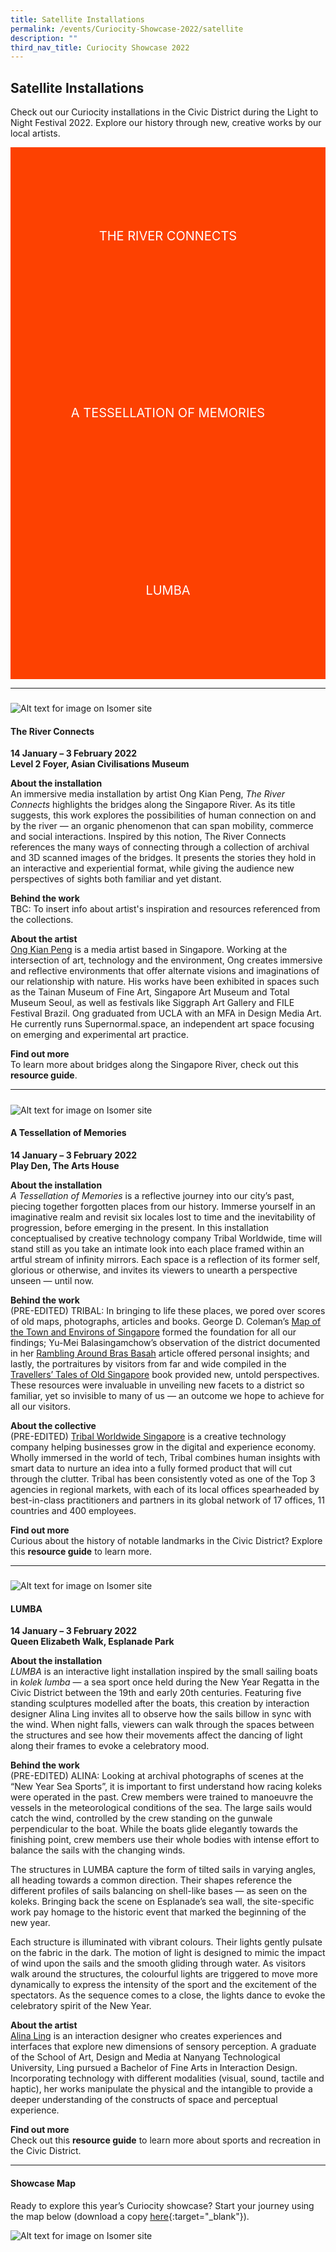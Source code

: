 ```yaml
---
title: Satellite Installations
permalink: /events/Curiocity-Showcase-2022/satellite
description: ""
third_nav_title: Curiocity Showcase 2022
---
```

<style type="text/css">
	/* Click Box */
.clickbox { display: block; position: relative; width: 100%; padding-bottom: 56.25%; background-color: transparent; }
.clickbox span { padding: .5rem; }
.clickbox a { position: absolute; display: flex; width: 100%; height: 100%; align-items: center; justify-content: center; font-size: 1.25rem; text-align: center; text-decoration: none; text-transform: uppercase; }
.clickbox a:focus,
.clickbox a:hover { text-decoration: none; }

/* Orange */
.clickbox.is-orange { background-color: #FD4101; color: #FFFFFF; }
.clickbox.is-orange a { color: #FFFFFF; }
.clickbox.is-orange a:focus,
.clickbox.is-orange a:hover { background-color: #F3B69E; color: #000000; }	
</style>

## **Satellite Installations**
Check out our Curiocity installations in the Civic District during the Light to Night Festival 2022. Explore our history through new, creative works by our local artists.
<div class="row is-multiline">
  <div class="col is-one-third">
    <div class="clickbox is-orange">
      <a href="#theriverconnects">
        <span>The River Connects</span>
      </a>
    </div>
  </div>
  <div class="col is-one-third">
    <div class="clickbox is-orange">
      <a href="#tessellationmemories">
        <span>A Tessellation of Memories</span>
      </a>
    </div>
  </div>
	<div class="col is-one-third">
    <div class="clickbox is-orange">
      <a href="#lumba">
        <span>LUMBA</span>
      </a>
    </div>
  </div>
  </div>
	
___

<h5 class="margin--bottom--lg" id="theriverconnects"></h5>

![Alt text for image on Isomer site](/images/theriverconnectsacm.png)

#### **The River Connects**
**14 January – 3 February 2022**
<br>**Level 2 Foyer, Asian Civilisations Museum**

**About the installation**
<br>An immersive media installation by artist Ong Kian Peng, *The River Connects* highlights the bridges along the Singapore River. As its title suggests, this work explores the possibilities of human connection on and by the river — an organic phenomenon that can span mobility, commerce and social interactions. Inspired by this notion, The River Connects references the many ways of connecting through a collection of archival and 3D scanned images of the bridges. It presents the stories they hold in an interactive and experiential format, while giving the audience new perspectives of sights both familiar and yet distant.

**Behind the work**
<br>TBC: To insert info about artist's inspiration and resources referenced from the collections.

**About the artist**
<br>[Ong Kian Peng](https://ongkianpeng.art/) is a media artist based in Singapore. Working at the intersection of art, technology and the environment, Ong creates immersive and reflective environments that offer alternate visions and imaginations of our relationship with nature. His works have been exhibited in spaces such as the Tainan Museum of Fine Art, Singapore Art Museum and Total Museum Seoul, as well as festivals like Siggraph Art Gallery and FILE Festival Brazil. Ong graduated from UCLA with an MFA in Design Media Art. He currently runs Supernormal.space, an independent art space focusing on emerging and experimental art practice.

**Find out more**
<br>To learn more about bridges along the Singapore River, check out this **resource guide**.

___

<h5 class="margin--bottom--lg" id="tessellationmemories"></h5>

![Alt text for image on Isomer site](/images/atessellationofmemories.jpg)

#### **A Tessellation of Memories**
**14 January – 3 February 2022**
<br>**Play Den, The Arts House**

**About the installation**
<br>*A Tessellation of Memories* is a reflective journey into our city’s past, piecing together forgotten places from our history. Immerse yourself in an imaginative realm and revisit six locales lost to time and the inevitability of progression, before emerging in the present. In this installation conceptualised by creative technology company Tribal Worldwide, time will stand still as you take an intimate look into each place framed within an artful stream of infinity mirrors. Each space is a reflection of its former self, glorious or otherwise, and invites its viewers to unearth a perspective unseen — until now.

**Behind the work**
<br>(PRE-EDITED) TRIBAL: In bringing to life these places, we pored over scores of old maps, photographs, articles and books. George D. Coleman’s [Map of the Town and Environs of Singapore](https://www.nas.gov.sg/archivesonline/maps_building_plans/record-details/f98c5272-115c-11e3-83d5-0050568939ad) formed the foundation for all our findings; Yu-Mei Balasingamchow’s observation of the district documented in her [Rambling Around Bras Basah](https://biblioasia.nlb.gov.sg/files/pdf/vol-13/v13-issue3_BrasBasah.pdf) article offered personal insights; and lastly, the portraitures by visitors from far and wide compiled in the [Travellers’ Tales of Old Singapore](https://catalogue.nlb.gov.sg/cgi-bin/spydus.exe/FULL/WPAC/BIBENQ/272439404/324482546,1) book provided new, untold perspectives. These resources were invaluable in unveiling new facets to a district so familiar, yet so invisible to many of us — an outcome we hope to achieve for all our visitors. 

**About the collective**
<br>(PRE-EDITED) [Tribal Worldwide Singapore](http://www.ddb.asia/tribal-worldwide) is a creative technology company helping businesses grow in the digital and experience economy. Wholly immersed in the world of tech, Tribal combines human insights with smart data to nurture an idea into a fully formed product that will cut through the clutter. Tribal has been consistently voted as one of the Top 3 agencies in regional markets, with each of its local offices spearheaded by best-in-class practitioners and partners in its global network of 17 offices, 11 countries and 400 employees. 

**Find out more**
<br>Curious about the history of notable landmarks in the Civic District? Explore this **resource guide** to learn more.

___

<h5 class="margin--bottom--lg" id="lumba"></h5>

![Alt text for image on Isomer site](/images/lumba.jpg)

#### **LUMBA**
**14 January – 3 February 2022**
<br>**Queen Elizabeth Walk, Esplanade Park**

**About the installation**
<br>*LUMBA* is an interactive light installation inspired by the small sailing boats in *kolek lumba* — a sea sport once held during the New Year Regatta in the Civic District between the 19th and early 20th centuries. Featuring five standing sculptures modelled after the boats, this creation by interaction designer Alina Ling invites all to observe how the sails billow in sync with the wind. When night falls, viewers can walk through the spaces between the structures and see how their movements affect the dancing of light along their frames to evoke a celebratory mood.

**Behind the work**
<br>(PRE-EDITED) ALINA: Looking at archival photographs of scenes at the “New Year Sea Sports”, it is important to first understand how racing koleks were operated in the past. Crew members were trained to manoeuvre the vessels in the meteorological conditions of the sea. The large sails would catch the wind, controlled by the crew standing on the gunwale perpendicular to the boat. While the boats glide elegantly towards the finishing point, crew members use their whole bodies with intense effort to balance the sails with the changing winds.

The structures in LUMBA capture the form of tilted sails in varying angles, all heading towards a common direction. Their shapes reference the different profiles of sails balancing on shell-like bases — as seen on the koleks. Bringing back the scene on Esplanade’s sea wall, the site-specific work pay homage to the historic event that marked the beginning of the new year. 

Each structure is illuminated with vibrant colours. Their lights gently pulsate on the fabric in the dark. The motion of light is designed to mimic the impact of wind upon the sails and the smooth gliding through water. As visitors walk around the structures, the colourful lights are triggered to move more dynamically to express the intensity of the sport and the excitement of the spectators. As the sequence comes to a close, the lights dance to evoke the celebratory spirit of the New Year.


**About the artist**
<br>[Alina Ling](http://www.alinaling.com/) is an interaction designer who creates experiences and interfaces that explore new dimensions of sensory perception. A graduate of the School of Art, Design and Media at Nanyang Technological University, Ling pursued a Bachelor of Fine Arts in Interaction Design. Incorporating technology with different modalities (visual, sound, tactile and haptic), her works manipulate the physical and the intangible to provide a deeper understanding of the constructs of space and perceptual experience. 

**Find out more**
<br>Check out this **resource guide** to learn more about sports and recreation in the Civic District.

___

#### **Showcase Map**

Ready to explore this year’s Curiocity showcase? Start your journey using the map below (download a copy [here](/files/sample-light-map.pdf){:target="_blank"}). 

![Alt text for image on Isomer site](/images/sample_light_map.jpg)
